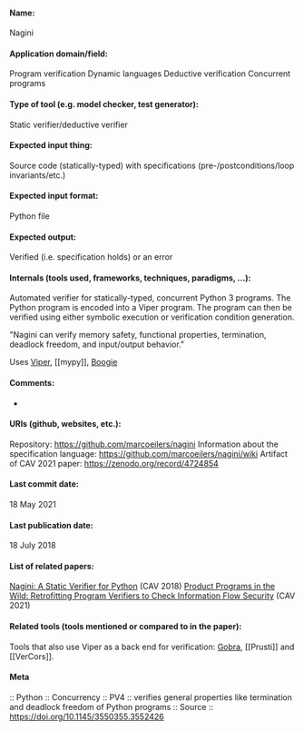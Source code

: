 #### Name:
Nagini

#### Application domain/field:
Program verification
Dynamic languages
Deductive verification
Concurrent programs

#### Type of tool (e.g. model checker, test generator):
Static verifier/deductive verifier

#### Expected input thing:
Source code (statically-typed) with specifications (pre-/postconditions/loop invariants/etc.)

#### Expected input format:
Python file

#### Expected output:
Verified (i.e. specification holds) or an error

#### Internals (tools used, frameworks, techniques, paradigms, ...):
Automated verifier for statically-typed, concurrent Python 3 programs. The Python program is encoded into a Viper program. The program can then be verified using either symbolic execution or verification condition generation.

"Nagini can verify memory safety, functional properties, termination, deadlock freedom, and input/output behavior."

Uses [Viper](Frameworks/Viper.md), [[mypy]], [Boogie](Frameworks/Boogie.md)

#### Comments:
-

#### URIs (github, websites, etc.):
Repository: https://github.com/marcoeilers/nagini
Information about the specification language: https://github.com/marcoeilers/nagini/wiki
Artifact of CAV 2021 paper: https://zenodo.org/record/4724854

#### Last commit date:
18 May 2021

#### Last publication date:
18 July 2018

#### List of related papers:
[Nagini: A Static Verifier for Python](https://doi.org/10.1007/978-3-319-96145-3_33) (CAV 2018)
[Product Programs in the Wild: Retrofitting Program Verifiers to Check Information Flow Security](https://doi.org/10.1007/978-3-030-81685-8_34) (CAV 2021)

#### Related tools (tools mentioned or compared to in the paper):
Tools that also use Viper as a back end for verification: [Gobra](Gobra.md), [[Prusti]] and [[VerCors]].

#### Meta
:: Python
:: Concurrency
:: PV4 :: verifies general properties like termination and deadlock freedom of Python programs
:: Source :: https://doi.org/10.1145/3550355.3552426